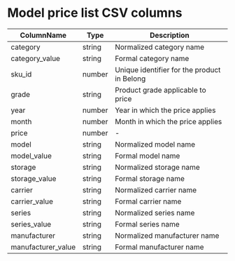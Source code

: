 # Model price list CSV columns

| ColumnName         | Type   | Description                                 |
|--------------------|--------|---------------------------------------------|
| category           | string | Normalized category name                    |
| category_value     | string | Formal category name                        |
| sku_id             | number | Unique identifier for the product in Belong |
| grade              | string | Product grade applicable to price           |
| year               | number | Year in which the price applies             |
| month              | number | Month in which the price applies            |
| price              | number | -                                           |
| model              | string | Normalized model name                       |
| model_value        | string | Formal model name                           |
| storage            | string | Normalized storage name                     |
| storage_value      | string | Formal storage name                         |
| carrier            | string | Normalized carrier name                     |
| carrier_value      | string | Formal carrier name                         |
| series             | string | Normalized series name                      |
| series_value       | string | Formal series name                          |
| manufacturer       | string | Normalized manufacturer name                |
| manufacturer_value | string | Formal manufacturer name                    |
